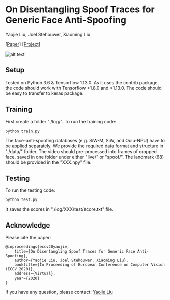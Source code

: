 # On Disentangling Spoof Traces for Generic Face Anti-Spoofing
Yaojie Liu, Joel Stehouwer, Xiaoming Liu

[[Paper](http://cvlab.cse.msu.edu/pdfs/liu_stehouwer_liu_eccv2020.pdf)]
[[Project](http://cvlab.cse.msu.edu/project-face-anti.html)]

![alt text](https://yaojieliu.github.io/images/figure2-1.png)

## Setup
Tested on Python 3.6 & Tensorflow 1.13.0. As it uses the contrib package, the code should work with Tensorflow >1.8.0 and <1.13.0. The code should be easy to transfer to keras package.

## Training
First create a folder "./log/". To run the training code:

    python train.py

The face-anti-spoofing databases (e.g. SiW-M, SiW, and Oulu-NPU) have to be applied separately. We provide the required data format and structure in "./data/" folder. The video should pre-processed into frames of cropped face, saved in one folder under either "live/" or "spoof/". The landmark (68) should be provided in the "XXX.npy" file.

## Testing
To run the testing code:

    python test.py

It saves the scores in "./log/XXX/test/score.txt" file.

## Acknowledge
Please cite the paper:

    @inproceedings{eccv20yaojie,
        title={On Disentangling Spoof Traces for Generic Face Anti-Spoofing},
        author={Yaojie Liu, Joel Stehouwer, Xiaoming Liu},
        booktitle={In Proceeding of European Conference on Computer Vision (ECCV 2020)},
        address={Virtual},
        year={2020}
    }
    
If you have any question, please contact: [Yaojie Liu](liuyaoj1@msu.edu) 
   
